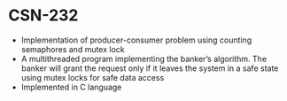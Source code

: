 # CSN-232
* Implementation of producer-consumer problem using counting semaphores and mutex lock
* A multithreaded program implementing the banker’s
algorithm. The banker will grant the request only if it leaves the system in a safe state using mutex locks for safe data access
* Implemented in C language
